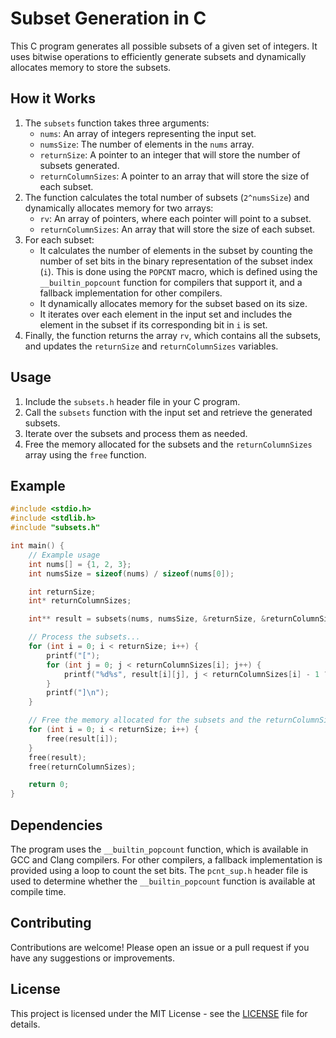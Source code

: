 # Subset Generation in C

This C program generates all possible subsets of a given set of integers. It uses bitwise operations to efficiently generate subsets and dynamically allocates memory to store the subsets.

## How it Works

1. The `subsets` function takes three arguments:
	* `nums`: An array of integers representing the input set.
	* `numsSize`: The number of elements in the `nums` array.
	* `returnSize`: A pointer to an integer that will store the number of subsets generated.
	* `returnColumnSizes`: A pointer to an array that will store the size of each subset.
2. The function calculates the total number of subsets (`2^numsSize`) and dynamically allocates memory for two arrays:
	* `rv`: An array of pointers, where each pointer will point to a subset.
	* `returnColumnSizes`: An array that will store the size of each subset.
3. For each subset:
	* It calculates the number of elements in the subset by counting the number of set bits in the binary representation of the subset index (`i`). This is done using the `POPCNT` macro, which is defined using the `__builtin_popcount` function for compilers that support it, and a fallback implementation for other compilers.
	* It dynamically allocates memory for the subset based on its size.
	* It iterates over each element in the input set and includes the element in the subset if its corresponding bit in `i` is set.
4. Finally, the function returns the array `rv`, which contains all the subsets, and updates the `returnSize` and `returnColumnSizes` variables.

## Usage

1. Include the `subsets.h` header file in your C program.
2. Call the `subsets` function with the input set and retrieve the generated subsets.
3. Iterate over the subsets and process them as needed.
4. Free the memory allocated for the subsets and the `returnColumnSizes` array using the `free` function.

## Example

```c
#include <stdio.h>
#include <stdlib.h>
#include "subsets.h"

int main() {
    // Example usage
    int nums[] = {1, 2, 3};
    int numsSize = sizeof(nums) / sizeof(nums[0]);

    int returnSize;
    int* returnColumnSizes;

    int** result = subsets(nums, numsSize, &returnSize, &returnColumnSizes);

    // Process the subsets...
    for (int i = 0; i < returnSize; i++) {
        printf("[");
        for (int j = 0; j < returnColumnSizes[i]; j++) {
            printf("%d%s", result[i][j], j < returnColumnSizes[i] - 1 ? ", " : "");
        }
        printf("]\n");
    }

    // Free the memory allocated for the subsets and the returnColumnSizes array
    for (int i = 0; i < returnSize; i++) {
        free(result[i]);
    }
    free(result);
    free(returnColumnSizes);

    return 0;
}
```

## Dependencies

The program uses the `__builtin_popcount` function, which is available in GCC and Clang compilers. For other compilers, a fallback implementation is provided using a loop to count the set bits. The `pcnt_sup.h` header file is used to determine whether the `__builtin_popcount` function is available at compile time.

## Contributing

Contributions are welcome! Please open an issue or a pull request if you have any suggestions or improvements.

## License

This project is licensed under the MIT License - see the [LICENSE](LICENSE) file for details.


